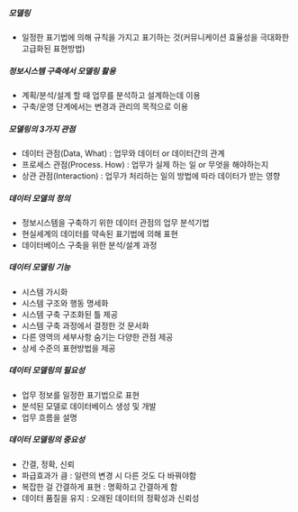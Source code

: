##### 모델링

- 일정한 표기법에 의해 규칙을 가지고 표기하는 것(커뮤니케이션 효율성을 극대화한 고급화된 표현방법)

##### 정보시스템 구축에서 모델링 활용

- 계획/분석/설계 할 때 업무를 분석하고 설계하는데 이용
- 구축/운영 단계에서는 변경과 관리의 목적으로 이용

##### 모델링의 3가지 관점

- 데이터 관점(Data, What) : 업무와 데이터 or 데이터간의 관계
- 프로세스 관점(Process. How) : 업무가 실제 하는 일 or 무엇을 해야하는지
- 상관 관점(Interaction) : 업무가 처리하는 일의 방법에 따라 데이터가 받는 영향

##### 데이터 모델의 정의

- 정보시스템을 구축하기 위한 데이터 관점의 업무 분석기법
- 현실세계의 데이터를 약속된 표기법에 의해 표현
- 데이터베이스 구축을 위한 분석/설계 과정

##### 데이터 모델링 기능

- 시스템 가시화
- 시스템 구조와 행동 명세화
- 시스템 구축 구조화된 틀 제공
- 시스템 구축 과정에서 결정한 것 문서화
- 다른 영역의 세부사항 숨기는 다양한 관점 제공
- 상세 수준의 표현방법을 제공

##### 데이터 모델링의 필요성

- 업무 정보를 일정한 표기법으로 표현
- 분석된 모델로 데이터베이스 생성 및 개발
- 업무 흐름을 설명

##### 데이터 모델링의 중요성

- 간결, 정확, 신뢰
- 파급효과가 큼 : 일련의 변경 시 다른 것도 다 바꿔야함
- 복잡한 걸 간결하게 표현 : 명확하고 간결하게 함
- 데이터 품질을 유지 : 오래된 데이터의 정확성과 신뢰성

